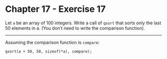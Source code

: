 # Chapter 17 - Exercise 17

Let `a` be an array of 100 integers. Write a call of `qsort` that sorts only the last 50 elements in a. (You don’t need to write the comparison function).  

---

Assuming the comparison function is `compare`:  

```
qsort(a + 50, 50, sizeof(*a), compare);
```
